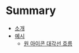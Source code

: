 # Summary

* [소개](README.md)
* [예시](example/README.md)
  * [원 아이콘 대각선 흐름](example/circleDiagonal/circleDiagonal.md)
